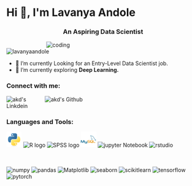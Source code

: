<h1>Hi 👋, I'm Lavanya Andole </h1>
<h3 align="center">An Aspiring Data Scientist</h3>
<img align="right"alt="coding"width="400"src="https://i.pinimg.com/originals/e7/26/c7/e726c74ac081eed50feee1433d12c998.gif">
<p align="left"> <img src="https://komarev.com/ghpvc/?username=lavanyaandole&label=Profile%20views&color=0e75b6&style=flat" alt="lavanyaandole" /> </p>

- 🔭 I’m currently Looking for an Entry-Level Data Scientist job.
- 🌱 I’m currently exploring **Deep Learning.**

  
<h3 align="left">Connect with me:</h3>
<p align="left">
<a href="https://www.linkedin.com/in/lavanya-andole-75209a234/"><img align="left" alt="akd's Linkdein" width="100px" src="https://img.shields.io/badge/Linkedin-0A66C2?style=for-the-badge&logo=Linkedin&logoColor=white" /></a>
  
<a href="https://github.com/LavanyaAndole"><img align="left" alt="akd's Github" width="100px" src="https://img.shields.io/badge/Github-181717?style=for-the-badge&logo=Github&logoColor=white" /></a>
</p>

<br><br>  

<h3 align="left">Languages and Tools:</h3>
<p align="left">
  <img src="https://raw.githubusercontent.com/devicons/devicon/master/icons/python/python-original.svg" alt="python logo" width="40" height="40"/>  
  <img src="https://cdn.jsdelivr.net/gh/devicons/devicon/icons/r/r-original.svg" alt="R logo" width="40" height="40"/>   
  <img src="https://cdn.jsdelivr.net/gh/devicons/devicon@latest/icons/spss/spss-original.svg" alt="SPSS logo" width="40" height="40"/>   
  <img src="https://raw.githubusercontent.com/devicons/devicon/master/icons/mysql/mysql-original-wordmark.svg" alt="mysql" width="40" height="40"/> 
  <img src="https://cdn.jsdelivr.net/gh/devicons/devicon@latest/icons/jupyter/jupyter-original.svg" alt="jupyter Notebook" width="40" height="40"/>
  <img src="https://cdn.jsdelivr.net/gh/devicons/devicon@latest/icons/rstudio/rstudio-original.svg" alt=" rstudio" width="40" height="40"/>
  
   <br><br>
  <img src="https://cdn.jsdelivr.net/gh/devicons/devicon@latest/icons/numpy/numpy-original.svg" alt="numpy" width="40" height="40"/> 
  <img src="https://cdn.jsdelivr.net/gh/devicons/devicon@latest/icons/pandas/pandas-original.svg" alt="pandas" width="40" height="40"/> 
  <img src="https://cdn.jsdelivr.net/gh/devicons/devicon@latest/icons/matplotlib/matplotlib-original.svg" alt="Matplotlib" width="40" height="40"/>
  <img src="https://seaborn.pydata.org/_images/logo-mark-lightbg.svg" alt="seaborn" width="40" height="40"/>
  <img src="https://cdn.jsdelivr.net/gh/devicons/devicon@latest/icons/scikitlearn/scikitlearn-original.svg" alt="scikitlearn" width="40" height="40"/>
  <img src="https://www.vectorlogo.zone/logos/tensorflow/tensorflow-icon.svg" alt="tensorflow" width="40" height="40"/>
  <img src="https://cdn.jsdelivr.net/gh/devicons/devicon@latest/icons/pytorch/pytorch-original.svg" alt="pytorch" width="40" height="40"/> 
  </p>
  
